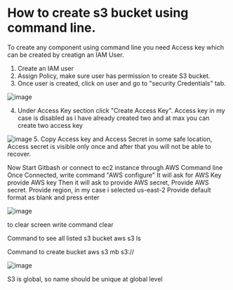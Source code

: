 # How to create s3 bucket using command line.

To create any component using command line you need Access key which can be created by creatign an IAM User.
  1. Create an IAM user
  2. Assign Policy, make sure user has permission to create S3 bucket.
  3. Once user is created, click on user and go to "security Credentials" tab.
  
  ![image](https://user-images.githubusercontent.com/124074473/225457975-680aa7b6-f544-469e-b5fa-3fe0b82169a4.png)

  4. Under Access Key section click "Create Access Key". Access key in my case is disabled as i have already created two and at max you can create two access key
  
  ![image](https://user-images.githubusercontent.com/124074473/225458135-150370b9-1e30-4ff3-9bc7-4a956cad8947.png)
  5. Copy Access key and Access Secret in some safe location, Access secret is visible only once and after that you will not be able to recover.
 
 
  Now Start Gitbash or connect to ec2 instance through AWS Command line
  Once Connected, write command  "AWS configure"
  It will ask for AWS Key provide AWS key
  Then it will ask to provide AWS secret, Provide AWS secret.
  Provide region, in my case i selected us-east-2
  Provide default format as blank and press enter
  
  ![image](https://user-images.githubusercontent.com/124074473/225459445-0222cbd8-3b9f-48ea-b463-662204be9bcb.png)

 to clear screen write command clear
 
  Command to see all listed s3 bucket
   aws s3 ls
   
   Command to create bucket
    aws s3 mb s3://<bucket name>
  
  ![image](https://user-images.githubusercontent.com/124074473/225459817-705c4c4a-a3d6-467f-838d-db9951a7e148.png)

  S3 is global, so name should be unique at global level
